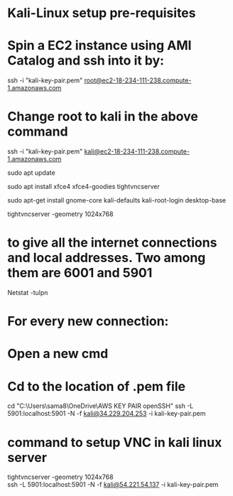 # Kali-Linux setup pre-requisites

# Spin a EC2 instance using AMI Catalog and ssh into it by:
ssh -i "kali-key-pair.pem" root@ec2-18-234-111-238.compute-1.amazonaws.com

# Change root to kali in the above command
ssh -i "kali-key-pair.pem" kali@ec2-18-234-111-238.compute-1.amazonaws.com


sudo apt update    

sudo apt install xfce4 xfce4-goodies tightvncserver

sudo apt-get install gnome-core kali-defaults kali-root-login desktop-base

tightvncserver -geometry 1024x768

# to give all the internet connections and local addresses. Two among them are 6001 and 5901
Netstat -tulpn 


# For every new connection:
# Open a new cmd 
# Cd to the location of .pem file
cd "C:\Users\sama8\OneDrive\AWS KEY PAIR openSSH"
ssh -L 5901:localhost:5901 -N -f kali@34.229.204.253  -i  kali-key-pair.pem  

# command to setup VNC in kali linux server
tightvncserver -geometry 1024x768  
ssh -L 5901:localhost:5901 -N -f kali@54.221.54.137  -i  kali-key-pair.pem  


